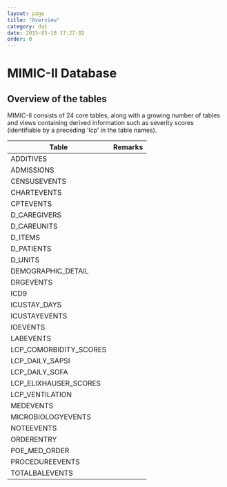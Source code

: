 ```yaml
---
layout: page
title: "Overview"
category: dat
date: 2015-05-18 17:27:02
order: 0
---
```


# MIMIC-II Database

## Overview of the tables

MIMIC-II consists of 24 core tables, along with a growing number of tables and views containing derived information such as severity scores (identifiable by a preceding 'lcp' in the table names).

Table | Remarks
--- | ---
ADDITIVES | 
ADMISSIONS | 
CENSUSEVENTS | 
CHARTEVENTS | 
CPTEVENTS | 
D_CAREGIVERS | 
D_CAREUNITS | 
D_ITEMS | 
D_PATIENTS | 
D_UNITS | 
DEMOGRAPHIC_DETAIL | 
DRGEVENTS | 
ICD9 | 
ICUSTAY_DAYS | 
ICUSTAYEVENTS | 
IOEVENTS | 
LABEVENTS | 
LCP_COMORBIDITY_SCORES | 
LCP_DAILY_SAPSI | 
LCP_DAILY_SOFA | 
LCP_ELIXHAUSER_SCORES | 
LCP_VENTILATION | 
MEDEVENTS | 
MICROBIOLOGYEVENTS | 
NOTEEVENTS | 
ORDERENTRY | 
POE_MED_ORDER | 
PROCEDUREEVENTS | 
TOTALBALEVENTS | 

